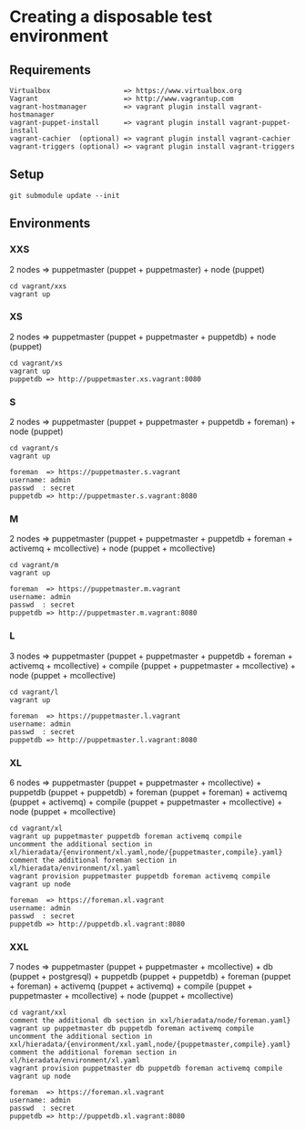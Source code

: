 # Creating a disposable test environment

## Requirements
    Virtualbox                  => https://www.virtualbox.org
    Vagrant                     => http://www.vagrantup.com
    vagrant-hostmanager         => vagrant plugin install vagrant-hostmanager
    vagrant-puppet-install      => vagrant plugin install vagrant-puppet-install
    vagrant-cachier  (optional) => vagrant plugin install vagrant-cachier
    vagrant-triggers (optional) => vagrant plugin install vagrant-triggers
    
## Setup
    git submodule update --init
    
## Environments

### XXS
2 nodes => puppetmaster (puppet + puppetmaster) + node (puppet)

    cd vagrant/xxs
    vagrant up

### XS
2 nodes => puppetmaster (puppet + puppetmaster + puppetdb) + node (puppet)

    cd vagrant/xs
    vagrant up
    puppetdb => http://puppetmaster.xs.vagrant:8080

### S
2 nodes => puppetmaster (puppet + puppetmaster + puppetdb + foreman) + node (puppet)

    cd vagrant/s
    vagrant up
    
    foreman  => https://puppetmaster.s.vagrant
    username: admin
    passwd  : secret
    puppetdb => http://puppetmaster.s.vagrant:8080


### M
2 nodes => puppetmaster (puppet + puppetmaster + puppetdb + foreman + activemq + mcollective) + node (puppet + mcollective)

    cd vagrant/m
    vagrant up
    
    foreman  => https://puppetmaster.m.vagrant
    username: admin
    passwd  : secret
    puppetdb => http://puppetmaster.m.vagrant:8080

### L
3 nodes => puppetmaster (puppet + puppetmaster + puppetdb + foreman + activemq + mcollective) + compile (puppet + puppetmaster + mcollective) +  node (puppet + mcollective)

    cd vagrant/l
    vagrant up
    
    foreman  => https://puppetmaster.l.vagrant
    username: admin
    passwd  : secret
    puppetdb => http://puppetmaster.l.vagrant:8080
    
### XL
6 nodes => puppetmaster (puppet + puppetmaster + mcollective) + puppetdb (puppet + puppetdb) + foreman (puppet + foreman) + activemq (puppet + activemq) + compile (puppet + puppetmaster + mcollective) +  node (puppet + mcollective)
    
    cd vagrant/xl
    vagrant up puppetmaster puppetdb foreman activemq compile
    uncomment the additional section in xl/hieradata/{environment/xl.yaml,node/{puppetmaster,compile}.yaml}
    comment the additional foreman section in xl/hieradata/environment/xl.yaml
    vagrant provision puppetmaster puppetdb foreman activemq compile
    vagrant up node
    
    foreman  => https://foreman.xl.vagrant
    username: admin
    passwd  : secret
    puppetdb => http://puppetdb.xl.vagrant:8080
    
    
### XXL
7 nodes => puppetmaster (puppet + puppetmaster + mcollective) + db (puppet + postgresql) + puppetdb (puppet + puppetdb) + foreman (puppet + foreman) + activemq (puppet + activemq) + compile (puppet + puppetmaster + mcollective) +  node (puppet + mcollective)

    cd vagrant/xxl
    comment the additional db section in xxl/hieradata/node/foreman.yaml}
    vagrant up puppetmaster db puppetdb foreman activemq compile
    uncomment the additional section in xxl/hieradata/{environment/xxl.yaml,node/{puppetmaster,compile}.yaml}
    comment the additional foreman section in xl/hieradata/environment/xl.yaml
    vagrant provision puppetmaster db puppetdb foreman activemq compile
    vagrant up node
    
    foreman  => https://foreman.xl.vagrant
    username: admin
    passwd  : secret
    puppetdb => http://puppetdb.xl.vagrant:8080
